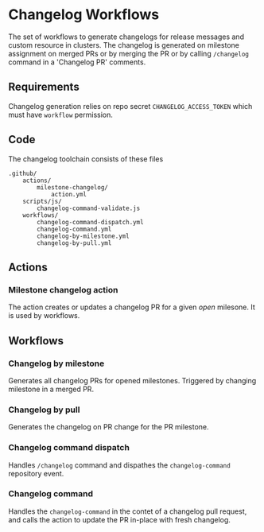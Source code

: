 # Changelog Workflows

The set of workflows to generate changelogs for release messages and custom resource in clusters.
The changelog is generated on milestone assignment on merged PRs or by merging the PR or by calling
`/changelog` command in a 'Changelog PR' comments.

## Requirements

Changelog generation relies on repo secret `CHANGELOG_ACCESS_TOKEN` which must have `workflow`
permission.

## Code

The changelog toolchain consists of these files

```
.github/
    actions/
        milestone-changelog/
            action.yml
    scripts/js/
        changelog-command-validate.js
    workflows/
        changelog-command-dispatch.yml
        changelog-command.yml
        changelog-by-milestone.yml
        changelog-by-pull.yml
```


## Actions
### Milestone changelog action

The action creates or updates a changelog PR for a given *open* milesone. It is used by workflows.

## Workflows

### Changelog by milestone

Generates all changelog PRs for opened milestones. Triggered by changing milestone in a merged PR.

### Changelog by pull

Generates the changelog on PR change for the PR milestone.

### Changelog command dispatch

Handles `/changelog` command and dispathes the `changelog-command` repository event.

### Changelog command

Handles the `changelog-command` in the contet of a changelog pull request, and calls the action to
update the PR in-place with fresh changelog.
